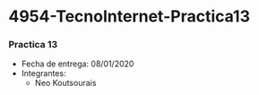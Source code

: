 # 4954-TecnoInternet-Practica13
### Practica 13
* Fecha de entrega: 08/01/2020
* Integrantes:
  * Neo Koutsourais